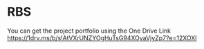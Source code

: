 # RBS

You can get the project portfolio using the One Drive Link
https://1drv.ms/b/s!AtVXrUNZYOgHuTsG94XOyaVjyZp7?e=12XOXl
